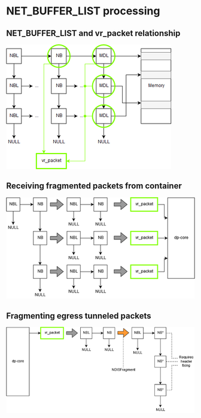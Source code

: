 # NET_BUFFER_LIST processing

## NET_BUFFER_LIST and vr_packet relationship

![nbl-vrpacket](nbl-fragmenting.png)

## Receiving fragmented packets from container

![nbl-fragmented-container-input](nbl-fragmentation1.png)

## Fragmenting egress tunneled packets

![nbl-fragmenting-egress-tunneled](nbl-fragmentation2.png)
